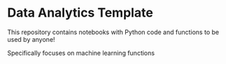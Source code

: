 # Data Analytics Template
This repository contains notebooks with Python code and functions to be used by anyone!

Specifically focuses on machine learning functions


